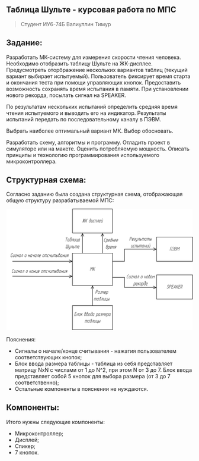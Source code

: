 ## Таблица Шульте - курсовая работа по МПС
> Студент ИУ6-74Б Валиуллин Тимур
## Задание:
Разработать МК-систему для измерения скорости чтения человека. Необходимо отобразить таблицу Шульте на ЖК-дисплее. Предусмотреть оторбражение нескольких вариантов таблиц (текущий вариант выбирает испытуемый). Пользователь фиксирует время старта и окончания теста при помощи управляющих кнопок. Предоставить возможность сохранять время испытания в памяти. При установлении нового рекорда, посылать сигнал на SPEAKER.
  
По результатам нескольких испытаний определить средняя время чтения испытуемого и выводить его на индикатор. Результаты испытаний передать по последовательному каналу в ПЭВМ.
  
Выбрать наиболее оптимальный вариант МК. Выбор обосновать.
  
Разработать схему, алгоритмы и программу. Отладить проект в симуляторе или на макете. Оценить потребляемую мощность. Описать принципы и технологию программирования используемого микроконтроллера.

## Структурная схема:
Согласно заданию была создана структурная схема, отображающая общую структуру разрабатываемой МПС:

![Структурная схема](scheme/pictures/struct.jpg)

Пояснения:
- Сигналы о начале/конце считывания - нажатия пользователем соответствующих кнопок;
- Блок ввода размера таблицы - таблица из себя представляет матрицу NxN с числами от 1 до N^2, при этом N от 3 до 7. Блок ввода представляет собой 5 кнопок для выбора размера (от 3 до 7 соответственно);
- Остальные компоненты в пояснении не нуждаются.

## Компоненты:
Итого нужны следующие компоненты:
- Микроконтроллер;
- Дисплей;
- Спикер;
- 7 кнопок.
